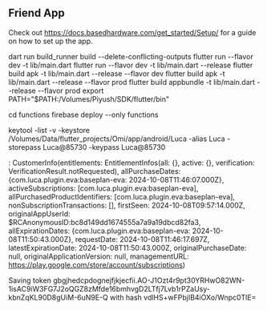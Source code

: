 ## Friend App

Check out https://docs.basedhardware.com/get_started/Setup/ for a guide on how to set up the app.

dart run build_runner build --delete-conflicting-outputs
flutter run --flavor dev -t lib/main.dart
flutter run --flavor dev -t lib/main.dart --release
flutter build apk -t lib/main.dart --release --flavor dev
flutter build apk -t lib/main.dart --release --flavor prod
flutter build appbundle -t lib/main.dart --release --flavor prod
export PATH="$PATH:/Volumes/Piyush/SDK/flutter/bin"

cd functions
firebase deploy --only functions

keytool -list -v -keystore /Volumes/Data/flutter_projects/Omi/app/android/Luca -alias Luca -storepass Luca@85730 -keypass Luca@85730



: CustomerInfo(entitlements: EntitlementInfos(all: {}, active: {}, verification: VerificationResult.notRequested), allPurchaseDates: {com.luca.plugin.eva:baseplan-eva: 2024-10-08T11:46:07.000Z}, activeSubscriptions: [com.luca.plugin.eva:baseplan-eva], allPurchasedProductIdentifiers: [com.luca.plugin.eva:baseplan-eva], nonSubscriptionTransactions: [], firstSeen: 2024-10-08T09:57:14.000Z, originalAppUserId: $RCAnonymousID:bc8d149dd1674555a7a9a19dbcd82fa3, allExpirationDates: {com.luca.plugin.eva:baseplan-eva: 2024-10-08T11:50:43.000Z}, requestDate: 2024-10-08T11:46:17.697Z, latestExpirationDate: 2024-10-08T11:50:43.000Z, originalPurchaseDate: null, originalApplicationVersion: null, managementURL: https://play.google.com/store/account/subscriptions)

Saving token gbgjhedcpdognejfjkjecfii.AO-J1Ozt4r9pt30YRHwO82WN-1isAC9iW3FG7J2oQGZ8zMfde16bmhvgD2LTfj7Lvb1rPZaUsy-kbnZqKL90D8gUiM-6uN9E-Q with hash vdlHS+wFPbjIB4iOXo/Wnpc0TlE=
